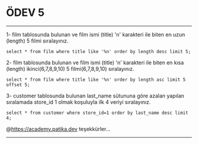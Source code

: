 # ÖDEV 5

---

1- film tablosunda bulunan ve film ismi (title) 'n' karakteri ile biten en uzun (length) 5 filmi sıralayınız.

```
select * from film where title like '%n' order by length desc limit 5;
```

2- film tablosunda bulunan ve film ismi (title) 'n' karakteri ile biten en kısa (length) ikinci(6,7,8,9,10) 5 filmi(6,7,8,9,10) sıralayınız.

```
select * from film where title like '%n' order by length asc limit 5 offset 5;
```

3- customer tablosunda bulunan last_name sütununa göre azalan yapılan sıralamada store_id 1 olmak koşuluyla ilk 4 veriyi sıralayınız.

```
select * from customer where store_id=1 order by last_name desc limit 4;
```

@https://academy.patika.dev teşekkürler...

---
